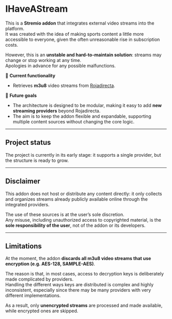 # IHaveAStream

This is a **Stremio addon** that integrates external video streams into the platform.  
It was created with the idea of making sports content a little more accessible to everyone, given the often unreasonable rise in subscription costs.  

However, this is an **unstable and hard-to-maintain solution**: streams may change or stop working at any time.  
Apologies in advance for any possible malfunctions.

🔹 **Current functionality**  
- Retrieves **m3u8** video streams from [Rojadirecta](https://www.rojadirecta.eu).  

🔹 **Future goals**  
- The architecture is designed to be modular, making it easy to add **new streaming providers** beyond Rojadirecta.  
- The aim is to keep the addon flexible and expandable, supporting multiple content sources without changing the core logic.  

---

## Project status
The project is currently in its early stage: it supports a single provider, but the structure is ready to grow.  

---

## Disclaimer
This addon does not host or distribute any content directly: it only collects and organizes streams already publicly available online through the integrated providers.  

The use of these sources is at the user’s sole discretion.  
Any misuse, including unauthorized access to copyrighted material, is the **sole responsibility of the user**, not of the addon or its developers.

---

## Limitations
At the moment, the addon **discards all m3u8 video streams that use encryption (e.g. AES-128, SAMPLE-AES)**.  

The reason is that, in most cases, access to decryption keys is deliberately made complicated by providers.  
Handling the different ways keys are distributed is complex and highly inconsistent, especially since there may be many providers with very different implementations.  

As a result, only **unencrypted streams** are processed and made available, while encrypted ones are skipped.
